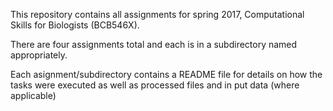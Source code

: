 This repository contains all assignments for spring 2017, Computational Skills for Biologists (BCB546X).

There are four assignments total and each is in a subdirectory named appropriately.

Each asignment/subdirectory contains a README file for details on how the tasks were executed as well as processed files and in put data (where applicable)